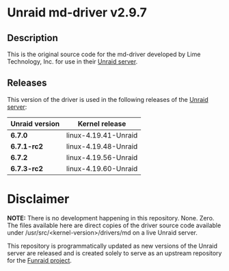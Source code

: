 # Unraid md-driver v2.9.7

## Description
This is the original source code for the md-driver developed by Lime Technology, Inc. for use in their [Unraid server](http://unraid.net). 

## Releases
This version of the driver is used in the following releases of the [Unraid server](http://unraid.net):

|Unraid version|Kernel release|
|-|-|
| **6.7.0** | linux-4.19.41-Unraid |
| **6.7.1-rc2** | linux-4.19.48-Unraid |
| **6.7.2** | linux-4.19.56-Unraid |
| **6.7.3-rc2** | linux-4.19.60-Unraid |


# Disclaimer
**NOTE:** There is no development happening in this repository. None. Zero. The files available here are direct copies of the driver source code available under /usr/src/\<kernel-version\>/drivers/md on a live Unraid server.

This repository is programmatically updated as new versions of the Unraid server are released and is created solely to serve as an upstream repository for the [Funraid project](https://github.com/Funraid).

